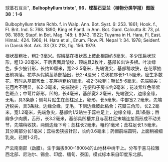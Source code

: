 球茎石豆兰",
.**Bulbophyllum triste**",
**96．球茎石豆兰（植物分类学报）图版38：1-6**

Bulbophyllum triste Rchb. f. in Walp. Ann. Bot. Syst. 6: 253. 1861; Hook. f., Fl. Brit. Ind. 5: 768. 1890; King et Pantl. in Ann. Bot. Gard. Calcutta 8: 73, pl. 98. 1898; Stapf. in Bot. Mag. 148: t. 8943. 1922; Tuyama in H. Hara, Fl, East. Himal.: 424. 1966; H. Hara et al., Enum. Flow. Pl. Nepal 1: 34. 1978; Seidenf. in Dansk Bot. Ark. 33 (3): 213, fig. 156. 1979.

根状茎粗壮，粗2-3毫米。假鳞茎在根状茎上彼此相距约5毫米，多少压扁状球形，粗13-20毫米，干后表面具皱纹，顶端具2枚叶，基部长出许多根。叶淡绿色，多少披针形，长约10厘米，宽2-2.5毫米，先端锐尖，基部稍收狭，在花葶抽出前凋落。花葶从假鳞茎基部抽出，长2-4厘米；总状花序长1-1.5厘米，密生多数花，有时从基部弯垂；花序柄粗约1毫米，被2-3枚鞘；鞘长5-6毫米，先端锐尖；花苞片不明显，长2-3毫米，先端锐尖；花梗和子房长约2毫米；花淡紫红色带紫色斑点；中萼片卵形，凹的，长4毫米，基部宽2.2毫米，先端锐尖，边缘全缘，无毛，具3条脉；侧萼片贴生在蕊柱足上，卵形，长5毫米，中部宽2.2毫米，先端近锐尖，具3条脉，边缘全缘，无毛，下侧边缘彼此粘合；花瓣三角形，长2.2毫米，宽1.2毫米，先端急尖，基部约1/2贴生于蕊柱足上，边缘全缘，具1条脉；唇瓣多少肉质，舌形，长3.2毫米，基部具凹槽并且与蕊柱足末端连接而形成不动关节，先端稍收狭，两侧边缘下弯；蕊柱长2毫米，粗约1毫米；蕊柱足长1.5毫米，其分离部分长1毫米；蕊柱齿狭披针形，长约0.6毫米；药帽前端圆钝，上面稍被细乳突。花期1-2月。

产云南南部（勐腊）。生于海拔800-1800米的山地林中树干上。分布于喜马拉雅西北部、尼泊尔、锡金、印度、缅甸、泰国。模式标本采自印度东北部。
